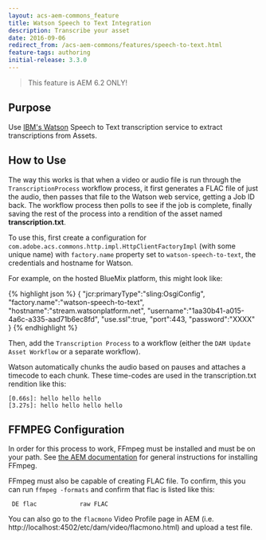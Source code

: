 ```yaml
---
layout: acs-aem-commons_feature
title: Watson Speech to Text Integration
description: Transcribe your asset
date: 2016-09-06
redirect_from: /acs-aem-commons/features/speech-to-text.html
feature-tags: authoring
initial-release: 3.3.0
---
```


> This feature is AEM 6.2 ONLY!

## Purpose

Use [IBM's Watson](https://www.ibm.com/watson/developercloud/speech-to-text.html) Speech to Text transcription service to extract transcriptions from Assets.

## How to Use

The way this works is that when a video or audio file is run through the `TranscriptionProcess` workflow process,
it first generates a FLAC file of just the audio, then passes that file to the Watson web service, getting a Job ID back.
The workflow process then polls to see if the job is complete, finally saving the rest of the process into a rendition of
the asset named **transcription.txt**.

To use this, first create a configuration for `com.adobe.acs.commons.http.impl.HttpClientFactoryImpl` (with some unique name)
with `factory.name` property set to `watson-speech-to-text`, the credentials and hostname for Watson.

For example, on the hosted BlueMix platform, this might look like:

{% highlight json %}
{
  "jcr:primaryType":"sling:OsgiConfig",
  "factory.name":"watson-speech-to-text",
  "hostname":"stream.watsonplatform.net",
  "username":"1aa30b41-a015-4a6c-a335-aad71b6ec8fd",
  "use.ssl":true,
  "port":443,
  "password":"XXXX"
}
{% endhighlight %}

Then, add the `Transcription Process` to a workflow (either the `DAM Update Asset Workflow` or a separate workflow).

Watson automatically chunks the audio based on pauses and attaches a timecode to each chunk. These time-codes are used in the transcription.txt rendition like this:


    [0.66s]: hello hello hello
    [3.27s]: hello hello hello hello


## FFMPEG Configuration

In order for this process to work, FFmpeg must be installed and must be on your path. See [the AEM documentation](https://docs.adobe.com/docs/en/aem/6-2/administer/operations/page-authoring/config-video.html)
for general instructions for installing FFmpeg.

FFmpeg must also be capable of creating FLAC file. To confirm, this you can run `ffmpeg -formats` and confirm that flac is listed like this:

     DE flac            raw FLAC

You can also go to the `flacmono` Video Profile page in AEM (i.e. http://localhost:4502/etc/dam/video/flacmono.html) and upload a 
test file.